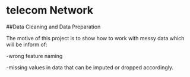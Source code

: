 # telecom Network 

##Data Cleaning and Data Preparation


The motive of this project is to show how to work with messy data which will be inform of:

-wrong feature naming

-missing values in data that can be imputed or dropped accordingly.

